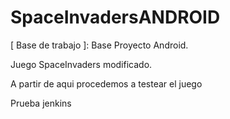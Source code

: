 # SpaceInvadersANDROID

[ Base de trabajo ]: Base Proyecto Android.

Juego SpaceInvaders modificado.

A partir de aqui procedemos a testear el juego

Prueba jenkins
